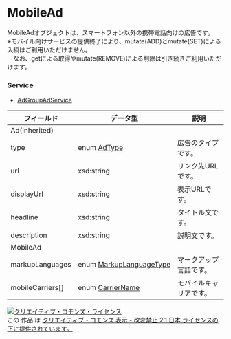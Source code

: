 # MobileAd
MobileAdオブジェクトは、スマートフォン以外の携帯電話向けの広告です。<br>
※モバイル向けサービスの提供終了により、mutate(ADD)とmutate(SET)による入稿はご利用いただけません。<br>
　なお、getによる取得やmutate(REMOVE)による削除は引き続きご利用いただけます。
### Service
+ [AdGroupAdService](../services/AdGroupAdService.md)

| フィールド | データ型 | 説明 | 
|---|---|---|
| Ad(inherited)|||
| type| enum <a href="./AdType.md">AdType</a>| 広告のタイプです。 |
| url| xsd:string| リンク先URLです。 |
| displayUrl| xsd:string| 表示URLです。 |
| headline| xsd:string| タイトル文です。 |
| description| xsd:string| 説明文です。 |
| MobileAd|||
| markupLanguages| enum <a href="./MarkupLanguageType.md">MarkupLanguageType</a>| マークアップ言語です。 |
| mobileCarriers[]| enum <a href="./CarrierName.md">CarrierName</a>| モバイルキャリアです。 |
<a rel="license" href="http://creativecommons.org/licenses/by-nd/2.1/jp/"><img alt="クリエイティブ・コモンズ・ライセンス" style="border-width:0" src="https://i.creativecommons.org/l/by-nd/2.1/jp/88x31.png" /></a><br />この 作品 は <a rel="license" href="http://creativecommons.org/licenses/by-nd/2.1/jp/">クリエイティブ・コモンズ 表示 - 改変禁止 2.1 日本 ライセンスの下に提供されています。</a>
